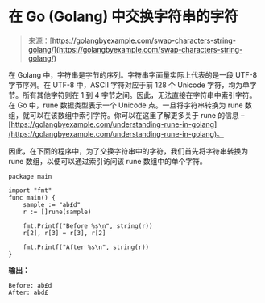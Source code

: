 <!--yml

分类：未分类

日期：2024-10-13 06:13:24

-->

# 在 Go (Golang) 中交换字符串的字符

> 来源：[https://golangbyexample.com/swap-characters-string-golang/](https://golangbyexample.com/swap-characters-string-golang/)

在 Golang 中，字符串是字节的序列。字符串字面量实际上代表的是一段 UTF-8 字节序列。在 UTF-8 中，ASCII 字符对应于前 128 个 Unicode 字符，均为单字节。所有其他字符则在 1 到 4 字节之间。因此，无法直接在字符串中索引字符。在 Go 中，rune 数据类型表示一个 Unicode 点。一旦将字符串转换为 rune 数组，就可以在该数组中索引字符。你可以在这里了解更多关于 rune 的信息 – [https://golangbyexample.com/understanding-rune-in-golang](https://golangbyexample.com/understanding-rune-in-golang)。

因此，在下面的程序中，为了交换字符串中的字符，我们首先将字符串转换为 rune 数组，以便可以通过索引访问该 rune 数组中的单个字符。

```
package main

import "fmt"
func main() {
    sample := "ab£d"
    r := []rune(sample)

    fmt.Printf("Before %s\n", string(r))
    r[2], r[3] = r[3], r[2]

    fmt.Printf("After %s\n", string(r))
}
```

**输出：**

```
Before: ab£d
After: abd£
```

